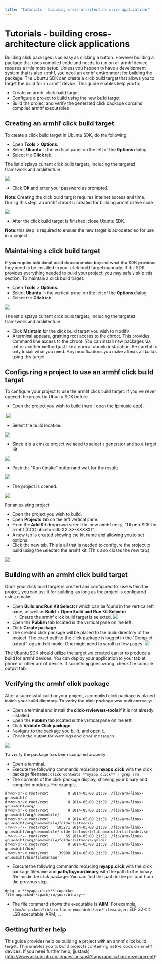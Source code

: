 ```yaml
---
title: "Tutorials - building cross-architecture click applications"
---
```


# Tutorials - building cross-architecture click applications


Building click packages is as easy as clicking a button. However building a
package that uses compiled code and needs to run on an armhf device requires a
little more setup. Unless you happen to have a development system that is also
armhf, you need an armhf environment for building the package. The Ubuntu SDK
can create a click build target that allows you to target the build for an
armhf device. This guide enables help you to:

  * Create an armhf click build target
  * Configure a project to build using the new build target
  * Build the project and verify the generated click package contains compiled armhf executables

## Creating an armhf click build target

To create a click build target in Ubuntu SDK, do the following:

  * Open **Tools** > **Options.**
  * Select **Ubuntu** in the vertical panel on the left of the **Options** dialog.
  * Select the **Click** tab.

The list displays current click build targets, including the targeted
framework and architecture

![](../../../media/sdk-create-click-chroot-dialog.png)

  * Click **OK** and enter your password as prompted.

**Note**: Creating the click build target requires internet access and time. During this step, an armhf chroot is created for building armhf native code

![](../../../media/chroot-setup.png)

  * After the click build target is finished, close Ubuntu SDK.

**Note**: this step is required to ensure the new target is autodetected for use in a project.

## Maintaining a click build target

If you require additional build dependencies beyond what the SDK provides,
they need to be installed in your click build target manually. If the SDK
provides everything needed to build your project, you may safely skip this
section. To maintain a click build target:

  * Open **Tools** > **Options.**
  * Select **Ubuntu** in the vertical panel on the left of the **Options** dialog.
  * Select the **Click** tab.

![](../../../media/sdk-options-dialog-with-chroots.png)

The list displays current click build targets, including the targeted
framework and architecture

  * Click **Maintain** for the click build target you wish to modify
  * A terminal appears, granting root access to the chroot. This provides command line access to the chroot. You can install new packages via apt or another method just like a normal ubuntu installation. Be careful to only install what you need. Any modifications you make affects all builds using this target.

## Configuring a project to use an armhf click build target

To configure your project to use the armhf click build target: If you've never
opened the project in Ubuntu SDK before:

 * Open the project you wish to build (here I open the lp:music-app).​

​ ![](../../../media/sdk-open-music-app.png)

 * Select the build location.​

![](../../../media/sdk-select-build-location.png)

 * Since it is a cmake project we need to select a generator and so a target
Kit

![](../../../media/sdk-cmake-wizzard-select-generator.png)

 * Push the "Run Cmake" button and wait for the results

![](../../../media/sdk-cmake-wizzard-cmake-done.png)

 * The project is opened.

![](../../../media/sdk-open-project.png)

For an existing project:

  * Open the project you wish to build.
  * Open **Projects** tab on the left vertical pane.
  * From the **Add Kit** dropdown select the new armhf entry, "UbuntuSDK for armhf (GCC ubuntu-sdk-XX.XX-XXXXX)".
  * A new tab is created showing the kit name and allowing you to set options.
  * Click the new tab. This is all that is needed to configure the project to build using the selected the armhf kit. (This also closes the new tab.)

  ![](../../../media/x-build-addkit1-edit.png)


## Building with an armhf click build target

Once your click build target is created and configured for use within the
project, you can use it for building, as long as the project is configured
using cmake.

  * Open **Build and Run Kit Selector** which can be found in the vertical left pane, as well as **Build** > **Open Build and Run Kit Selector**.
    * Ensure the armhf click build target is selected. ![](../../../../media/sdk-select-armhf-target.png)
  * Open the **Publish** tab located in the vertical pane on the left.
  * Click **Create package**.
  * The created click package will be placed to the build directory of the project. The exact path to the click package is logged in the "Compilet output" logs in Edit mode. One might need to scroll up few pages. ![](../../../../media/sdk-click-package-completed.png)

The Ubuntu SDK should utilize the target we created earlier to produce a build
for armhf devices. You can deploy your application to your tablet, phone or
other armhf device. If something goes wrong, check the compile output tab.

## Verifying the armhf click package

After a successful build or your project, a compiled click package is placed
inside your build directory. To verify the click package was built correctly:

  * Open a terminal and install the **click-reviewers-tools** if it is not already installed
  * Open the **Publish** tab located in the vertical pane on the left.
  * Click **Validate Click package**.
  * Navigate to the package you built, and open it.
  * Check the output for warnings and error messages

![](../../../../media/validate-click.png)

To verify the package has been compiled properly:

  * Open a terminal.
  * Execute the following commands replacing **myapp.click** with the click package filename: `click contents **myapp.click** | grep arm`
  * The contents of the click package display, showing your binary and compiled modules. For example,

```
drwxr-xr-x root/root         0 2014-05-08 21:09 ./lib/arm-linux-gnueabihf/
drwxr-xr-x root/root         0 2014-05-08 21:09 ./lib/arm-linux-gnueabihf/org/
drwxr-xr-x root/root         0 2014-05-08 21:09 ./lib/arm-linux-gnueabihf/org/nemomobile/
drwxr-xr-x root/root         0 2014-05-08 21:09 ./lib/arm-linux-gnueabihf/org/nemomobile/folderlistmodel/
-rw-r--r-- root/root    505271 2014-05-08 21:09 ./lib/arm-linux-gnueabihf/org/nemomobile/folderlistmodel/libnemofolderlistmodel.so
-rw-r--r-- root/root        65 2014-05-08 21:02 ./lib/arm-linux-gnueabihf/org/nemomobile/folderlistmodel/qmldir
drwxr-xr-x root/root         0 2014-05-08 21:09 ./lib/arm-linux-gnueabihf/bin/
-rwxr-xr-x root/root     39900 2014-05-08 21:09 ./lib/arm-linux-gnueabihf/bin/filemanager
```

  * Execute the following commands replacing **myapp.click** with the click package filename and **path/to/your/binary** with the path to the binary file inside the click package. You can find this path in the printout from the previous step.

```
dpkg -x **myapp.click** unpacked
file unpacked**/path/to/your/binary**
```

  * The file command shows the executable is **ARM**. For example,
    `/tmp/unpacked/lib/arm-linux-gnueabihf/bin/filemanager`: ELF 32-bit LSB  executable, ARM, ...

## Getting further help

This guide provides help on building a project with an armhf click build
target. This enables you to build projects containing native code on armhf
devices. If you need further help, [justask)(http://www.askubuntu.com/questions/ask?tags=application-development)!
